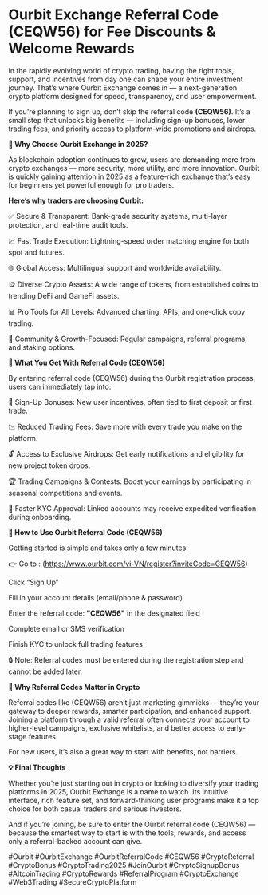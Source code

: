 # Ourbit Exchange Referral Code (CEQW56) for Fee Discounts & Welcome Rewards

In the rapidly evolving world of crypto trading, having the right tools, support, and incentives from day one can shape your entire investment journey. That’s where Ourbit Exchange comes in — a next-generation crypto platform designed for speed, transparency, and user empowerment.

If you're planning to sign up, don’t skip the referral code **(CEQW56)**. It’s a small step that unlocks big benefits — including sign-up bonuses, lower trading fees, and priority access to platform-wide promotions and airdrops.

**🚀 Why Choose Ourbit Exchange in 2025?**

As blockchain adoption continues to grow, users are demanding more from crypto exchanges — more security, more utility, and more innovation. Ourbit is quickly gaining attention in 2025 as a feature-rich exchange that’s easy for beginners yet powerful enough for pro traders.

**Here’s why traders are choosing Ourbit:**

✅ Secure & Transparent: Bank-grade security systems, multi-layer protection, and real-time audit tools.

📈 Fast Trade Execution: Lightning-speed order matching engine for both spot and futures.

🌐 Global Access: Multilingual support and worldwide availability.

🪙 Diverse Crypto Assets: A wide range of tokens, from established coins to trending DeFi and GameFi assets.

📊 Pro Tools for All Levels: Advanced charting, APIs, and one-click copy trading.

🎯 Community & Growth-Focused: Regular campaigns, referral programs, and staking options.

**🎁 What You Get With Referral Code (CEQW56)**

By entering referral code (CEQW56) during the Ourbit registration process, users can immediately tap into:

🎉 Sign-Up Bonuses: New user incentives, often tied to first deposit or first trade.

📉 Reduced Trading Fees: Save more with every trade you make on the platform.

🔓 Access to Exclusive Airdrops: Get early notifications and eligibility for new project token drops.

🏆 Trading Campaigns & Contests: Boost your earnings by participating in seasonal competitions and events.

🧾 Faster KYC Approval: Linked accounts may receive expedited verification during onboarding.

**📝 How to Use Ourbit Referral Code (CEQW56)**

Getting started is simple and takes only a few minutes:

👉 Go to : (https://www.ourbit.com/vi-VN/register?inviteCode=CEQW56)

Click “Sign Up”

Fill in your account details (email/phone & password)

Enter the referral code: **"CEQW56"** in the designated field

Complete email or SMS verification

Finish KYC to unlock full trading features

🔒 Note: Referral codes must be entered during the registration step and cannot be added later.

**🌟 Why Referral Codes Matter in Crypto**

Referral codes like (CEQW56) aren’t just marketing gimmicks — they’re your gateway to deeper rewards, smarter participation, and enhanced support. Joining a platform through a valid referral often connects your account to higher-level campaigns, exclusive whitelists, and better access to early-stage features.

For new users, it’s also a great way to start with benefits, not barriers.

**💡 Final Thoughts**

Whether you’re just starting out in crypto or looking to diversify your trading platforms in 2025, Ourbit Exchange is a name to watch. Its intuitive interface, rich feature set, and forward-thinking user programs make it a top choice for both casual traders and serious investors.

And if you’re joining, be sure to enter the Ourbit referral code (CEQW56) — because the smartest way to start is with the tools, rewards, and access only a referral-backed account can give.

#Ourbit #OurbitExchange #OurbitReferralCode #CEQW56 #CryptoReferral #CryptoBonus #CryptoTrading2025 #JoinOurbit #CryptoSignupBonus #AltcoinTrading #CryptoRewards #ReferralProgram #CryptoExchange #Web3Trading #SecureCryptoPlatform
